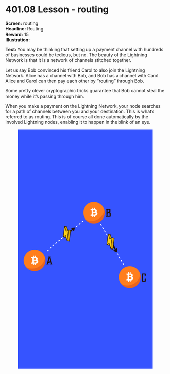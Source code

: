 # 401.08 Lesson - routing

**Screen:** routing\
**Headline:** Routing\
**Reward:** 15\
**Illustration:**

**Text:** You may be thinking that setting up a payment channel with hundreds of businesses could be tedious, but no. The beauty of the Lightning Network is that it is a network of channels stitched together.&#x20;

Let us say Bob convinced his friend Carol to also join the Lightning Network. Alice has a channel with Bob, and Bob has a channel with Carol. Alice and Carol can then pay each other by “routing” through Bob.&#x20;

Some pretty clever cryptographic tricks guarantee that Bob cannot steal the money while it’s passing through him.&#x20;

When you make a payment on the Lightning Network, your node searches for a path of channels between you and your destination. This is what’s referred to as routing. This is of course all done automatically by the involved Lightning nodes, enabling it to happen in the blink of an eye.

<figure><img src="../.gitbook/assets/401-08.png" alt=""><figcaption></figcaption></figure>
